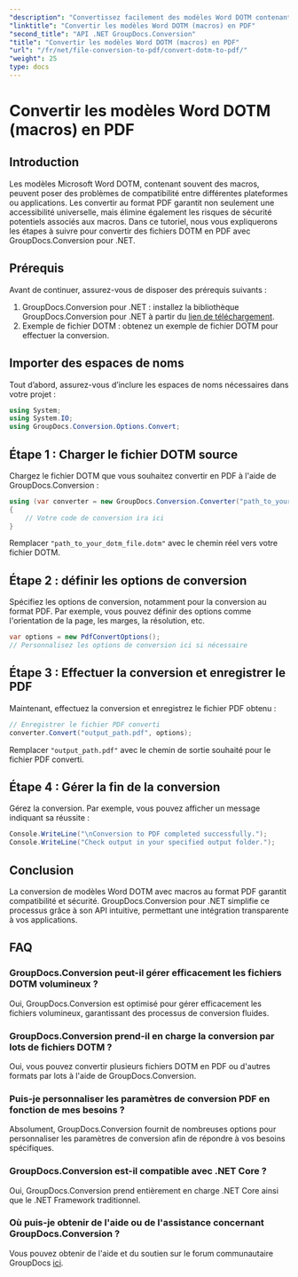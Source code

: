 ```yaml
---
"description": "Convertissez facilement des modèles Word DOTM contenant des macros au format PDF grâce à GroupDocs.Conversion pour .NET. Assurez la compatibilité et la sécurité en quelques étapes simples."
"linktitle": "Convertir les modèles Word DOTM (macros) en PDF"
"second_title": "API .NET GroupDocs.Conversion"
"title": "Convertir les modèles Word DOTM (macros) en PDF"
"url": "/fr/net/file-conversion-to-pdf/convert-dotm-to-pdf/"
"weight": 25
type: docs
---
```

# Convertir les modèles Word DOTM (macros) en PDF

## Introduction
Les modèles Microsoft Word DOTM, contenant souvent des macros, peuvent poser des problèmes de compatibilité entre différentes plateformes ou applications. Les convertir au format PDF garantit non seulement une accessibilité universelle, mais élimine également les risques de sécurité potentiels associés aux macros. Dans ce tutoriel, nous vous expliquerons les étapes à suivre pour convertir des fichiers DOTM en PDF avec GroupDocs.Conversion pour .NET.
## Prérequis
Avant de continuer, assurez-vous de disposer des prérequis suivants :
1. GroupDocs.Conversion pour .NET : installez la bibliothèque GroupDocs.Conversion pour .NET à partir du [lien de téléchargement](https://releases.groupdocs.com/conversion/net/). 
2. Exemple de fichier DOTM : obtenez un exemple de fichier DOTM pour effectuer la conversion.

## Importer des espaces de noms
Tout d’abord, assurez-vous d’inclure les espaces de noms nécessaires dans votre projet :
```csharp
using System;
using System.IO;
using GroupDocs.Conversion.Options.Convert;
```
## Étape 1 : Charger le fichier DOTM source
Chargez le fichier DOTM que vous souhaitez convertir en PDF à l'aide de GroupDocs.Conversion :
```csharp
using (var converter = new GroupDocs.Conversion.Converter("path_to_your_dotm_file.dotm"))
{
    // Votre code de conversion ira ici
}
```
Remplacer `"path_to_your_dotm_file.dotm"` avec le chemin réel vers votre fichier DOTM.
## Étape 2 : définir les options de conversion
Spécifiez les options de conversion, notamment pour la conversion au format PDF. Par exemple, vous pouvez définir des options comme l'orientation de la page, les marges, la résolution, etc.
```csharp
var options = new PdfConvertOptions();
// Personnalisez les options de conversion ici si nécessaire
```
## Étape 3 : Effectuer la conversion et enregistrer le PDF
Maintenant, effectuez la conversion et enregistrez le fichier PDF obtenu :
```csharp
// Enregistrer le fichier PDF converti
converter.Convert("output_path.pdf", options);
```
Remplacer `"output_path.pdf"` avec le chemin de sortie souhaité pour le fichier PDF converti.
## Étape 4 : Gérer la fin de la conversion
Gérez la conversion. Par exemple, vous pouvez afficher un message indiquant sa réussite :
```csharp
Console.WriteLine("\nConversion to PDF completed successfully.");
Console.WriteLine("Check output in your specified output folder.");
```

## Conclusion
La conversion de modèles Word DOTM avec macros au format PDF garantit compatibilité et sécurité. GroupDocs.Conversion pour .NET simplifie ce processus grâce à son API intuitive, permettant une intégration transparente à vos applications.
## FAQ
### GroupDocs.Conversion peut-il gérer efficacement les fichiers DOTM volumineux ?
Oui, GroupDocs.Conversion est optimisé pour gérer efficacement les fichiers volumineux, garantissant des processus de conversion fluides.
### GroupDocs.Conversion prend-il en charge la conversion par lots de fichiers DOTM ?
Oui, vous pouvez convertir plusieurs fichiers DOTM en PDF ou d'autres formats par lots à l'aide de GroupDocs.Conversion.
### Puis-je personnaliser les paramètres de conversion PDF en fonction de mes besoins ?
Absolument, GroupDocs.Conversion fournit de nombreuses options pour personnaliser les paramètres de conversion afin de répondre à vos besoins spécifiques.
### GroupDocs.Conversion est-il compatible avec .NET Core ?
Oui, GroupDocs.Conversion prend entièrement en charge .NET Core ainsi que le .NET Framework traditionnel.
### Où puis-je obtenir de l'aide ou de l'assistance concernant GroupDocs.Conversion ?
Vous pouvez obtenir de l'aide et du soutien sur le forum communautaire GroupDocs [ici](https://forum.groupdocs.com/c/conversion/11).